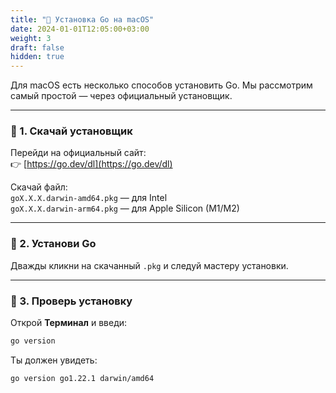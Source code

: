 ```yaml
---
title: "🍎 Установка Go на macOS"
date: 2024-01-01T12:05:00+03:00
weight: 3
draft: false
hidden: true
---
```


Для macOS есть несколько способов установить Go. Мы рассмотрим самый простой — через официальный установщик.

---

### 🔽 1. Скачай установщик

Перейди на официальный сайт:  
👉 [https://go.dev/dl](https://go.dev/dl)

Скачай файл:  
`goX.X.X.darwin-amd64.pkg` — для Intel  
`goX.X.X.darwin-arm64.pkg` — для Apple Silicon (M1/M2)

---

### 🧰 2. Установи Go

Дважды кликни на скачанный `.pkg` и следуй мастеру установки.

---

### 🧪 3. Проверь установку

Открой **Терминал** и введи:

```bash
go version
```

Ты должен увидеть:
```bash
go version go1.22.1 darwin/amd64
```